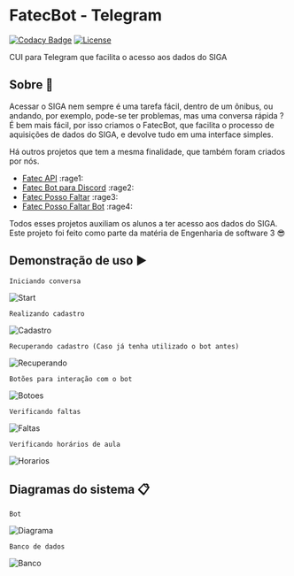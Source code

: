 # FatecBot - Telegram

[![Codacy Badge](https://api.codacy.com/project/badge/Grade/3a96b4937e2d47be8da54e26a0a7e8e9)](https://www.codacy.com/app/M3nin0/FatecBot?utm_source=github.com&amp;utm_medium=referral&amp;utm_content=IHCF/FatecBot&amp;utm_campaign=Badge_Grade)
[![License](https://img.shields.io/badge/License-BSD%202--Clause-orange.svg)](https://opensource.org/licenses/BSD-2-Clause)

CUI para Telegram que facilita o acesso aos dados do SIGA

## Sobre :speech_balloon:

Acessar o SIGA nem sempre é uma tarefa fácil, dentro de um ônibus, ou andando, por exemplo, pode-se ter problemas, mas uma conversa rápida ? É bem mais fácil, por isso criamos o FatecBot, que facilita o processo de aquisições de dados do SIGA, e devolve tudo em uma interface simples.

Há outros projetos que tem a mesma finalidade, que também foram criados por nós.

- [Fatec API](https://github.com/filipemeneses/fatec-api) :rage1:
- [Fatec Bot para Discord](https://github.com/M3nin0/fatec-bot) :rage2:
- [Fatec Posso Faltar](https://github.com/filipemeneses/fatec-posso-faltar) :rage3:
- [Fatec Posso Faltar Bot](https://github.com/IHCF/posso-faltar-bot) :rage4:

Todos esses projetos auxiliam os alunos a ter acesso aos dados do SIGA. Este projeto foi feito como parte da matéria de Engenharia de software 3 :sunglasses:
 
## Demonstração de uso :arrow_forward:

```Iniciando conversa```

![Start](imagens_bot/start.png)


``` Realizando cadastro ```

![Cadastro](imagens_bot/cadastro_1.png)

``` Recuperando cadastro (Caso já tenha utilizado o bot antes) ```

![Recuperando](imagens_bot/recuperar_1.png)

``` Botões para interação com o bot ```

![Botoes](imagens_bot/botoes_1.png)

``` Verificando faltas ```

![Faltas](imagens_bot/faltas_1.PNG)

``` Verificando horários de aula ```

![Horarios](imagens_bot/horarios_1.png)


## Diagramas do sistema :clipboard:

``` Bot ```


![Diagrama](diagramas/classes_3.PNG)



``` Banco de dados ```


![Banco](diagramas/banco_de_dados.png)
